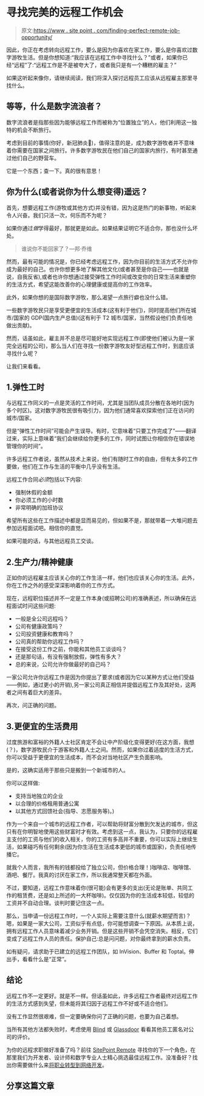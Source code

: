 # 寻找完美的远程工作机会

> 原文:[https://www . site point . com/finding-perfect-remote-job-opportunity/](https://www.sitepoint.com/finding-perfect-remote-job-opportunity/)

因此，你正在考虑转向远程工作，要么是因为你喜欢在家工作，要么是你喜欢过数字游牧生活。但是你想知道:“我应该在远程工作中寻找什么？”或者，如果你已经“远程”了:“远程工作是不是被夸大了，或者我只是有一个糟糕的雇主？”

如果这听起来像你，请继续阅读，我们将深入探讨远程员工应该从远程雇主那里寻找什么。

## 等等，什么是数字流浪者？

数字流浪者是指那些因为能够远程工作而被称为“位置独立”的人，他们利用这一独特的机会不断旅行。

考虑到目前的事情(你好，新冠肺炎👋)，值得注意的是，成为数字游牧者并不意味着你需要在国家之间旅行。许多数字游牧民在他们自己的国家内旅行，有时甚至通过他们自己的野营车。

它是一个东西；查一下。真的很有意思！

## 你为什么(或者说你为什么想变得)遥远？

首先，想要远程工作(游牧或其他方式)并没有错，因为这是热门的新事物，听起来令人兴奋。我们只活一次，何乐而不为呢？

如果你通过*做*学得最好，那就更是如此。如果结果证明它不适合你，那也没什么坏处。

> 谁说你不能回家了？—邦·乔维

然而，最有可能的情况是，你已经考虑远程工作，因为你目前的生活方式不允许你成为最好的自己。也许你想更多地了解其他文化(或者甚至是你自己——也就是说，自我反省),或者也许你想通过接受弹性工作时间或改变你的日常生活来重塑你的生活方式，希望这能改善你的心理健康或提高你的工作效率。

此外，如果你想的是国际数字游牧，那么渴望一点旅行癖也没什么错。

一些数字游牧民只是享受更便宜的生活成本(这有利于他们)，同时提高他们所在城市/国家的 GDP(国内生产总值)(这有利于 T2 城市/国家，当然假设他们负责任地做出贡献)。

然而，话虽如此，雇主并不总是尽可能好地实现远程工作(即使他们被认为是一家完全远程的公司)，那么当人们在寻找一份数字游牧友好型远程工作时，到底应该寻找什么呢？

让我们来看看。

## 1.弹性工时

与远程工作同义的一点是灵活的工作时间，尤其是当团队成员分散在各地时(因为多个时区)。这对数字游牧民很有吸引力，因为他们通常喜欢探索他们正在访问的城市/国家。

但是“弹性工作时间”可能会产生误导。有时，它意味着“只要工作完成了”——翻译过来，实际上意味着“我们会继续给你更多的工作，同时试图让你相信你在错误地管理你的时间”。

许多远程工作者说，虽然从技术上来说，他们有随时工作的自由，但有太多的工作要做，他们在工作与生活的平衡中几乎没有生活。

远程工作合同*必须*包括以下内容:

*   强制休假的金额
*   你必须工作的小时数
*   非常明确的加班协议

希望所有这些在工作描述中都是显而易见的，但如果不是，那就带着一大堆问题去参加远程面试吧。相信你的直觉。

如果可能的话，与其他远程员工交谈。

## 2.生产力/精神健康

正如你的远程雇主应该关心你的工作生活一样，他们也应该关心你的生活。此外，你在工作之外的感受深深影响着你的工作方式。

现在，远程职位描述并不一定是工作本身(或招聘公司)的准确表述，所以确保在远程面试时问这些问题:

*   一般是全公司远程吗？
*   公司有健康政策吗？
*   公司投资健康和教育吗？
*   公司真的帮助你远程工作吗？
*   在接受这份工作之前，你能和其他员工谈谈吗？
*   还是那句话，有没有强制放假，弹性有多大？
*   总的来说，公司允许你做最好的自己吗？

一家公司允许你远程工作是因为你提出了要求(或者因为它以某种方式让他们受益——例如，通过更小的开销),另一家公司真正相信并提倡远程工作及其好处，这两者之间有着巨大的差异。

再次，问正确的问题。

## 3.更便宜的生活费用

过度旅游和富裕的外籍人士社区肯定不会让中产阶级化变得更好(在这方面，我想(？)，数字游牧民介于游客和外籍人士之间。然而，如果你过着适度的生活方式，你可以受益于更便宜的生活成本，而不会对当地社区产生负面影响。

是的，这确实适用于那些只是搬到一个新城市的人。

你可以这样做:

*   支持当地独立的企业
*   以合理的价格租用普通公寓
*   以其他方式回馈社会(指导、志愿服务等)。)

作为一个来自一个城市的远程工作者，可以帮助将财富分散到欠发达的城市，但这只有在你明智地使用这些财富时才有效。考虑到这一点，我认为，只要你的远程雇主支付的工资与他们的收入相关，你的工资有多高并不重要，你可以实际上继续生活，如果碰巧有任何剩余(因为你生活在生活成本更低的城市或国家)，负责任地传播它。

就我个人而言，我所有的钱都投给了独立公司，但价格合理！)咖啡店、咖啡馆、酒吧、餐厅。我真的讨厌在家工作，所以我通常整天都在外面。

不过，要知道，远程工作意味着你(很可能)会有更多的支出(无论是账单、共同工作的租赁费，还是如上所述的一大杯咖啡)。仅仅因为你的生活成本较低，较低的工资并不自动合理。谈判时要记住这一点。

那么，当申请一份远程工作时，一个人实际上需要注意什么(就薪水期望而言)？嗯，如果是一家大公司，工资似乎有点低，你可能想调查一下原因。从本质上说，拥有远程工作人员意味着减少业务开销。但是这些开销不会凭空消失。相反，它们变成了远程工作人员的责任。保护自己:总是问问题，对你最终拿到的薪水负责。

如有疑问，请求助于已建立的远程工作团队，如 InVision、Buffer 和 Toptal。伸出手，看看什么是“正常”。

## 结论

远程工作不一定更好。就是不一样。但话虽如此，许多远程工作者最终对远程工作的生活方式感到失望，但未能将其归因于远程工作不好或不适合他们。

没有工作显然很艰难，但一定要确保你问了正确的问题，也要为自己着想。

当所有其他方法都失败时，考虑使用 [Blind](https://teamblind.com/) 或 [Glassdoor](https://glassdoor.com/) 看看其他员工匿名对公司的评价。

为你的远程求职做好准备了吗？前往 [SitePoint Remote](https://www.sitepoint.com/jobs/) 寻找你的下一个角色，在那里我们为开发者、设计师和数字专业人士精心挑选最佳远程工作。没准备好？找出你需要做什么来[将职业转型到网络开发](https://www.sitepoint.com/how-to-make-a-career-transition-into-web-development)。

## 分享这篇文章